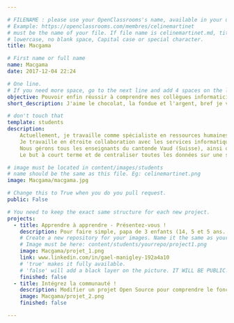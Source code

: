 ```yaml
---

# FILENAME : please use your OpenClassrooms's name, available in your url.
# Example: https://openclassrooms.com/membres/celinemartinet
# must be the name of your file. If file name is celinemartinet.md, title is celinemartinet.
# lowercase, no blank space, Capital case or special character.
title: Macgama

# First name or full name
name: Macgama
date: 2017-12-04 22:24

# One line.
# If you need more space, go to the next line and add 4 spaces on the left, as in 'description'.
objective: Pouvoir enfin réussir à comprendre mes collègues informaticiens lorsque nous développons de nouvelles applications.
short_description: J'aime le chocolat, la fondue et l'argent, bref je vis en Suisse.

# don't touch that
template: students
description:
    Actuellement, je travaille comme spécialiste en ressources humaines.
    Je travaille en étroite collaboration avec les services informatiques. 
    Nous gérons tous les enseignants du cantonde Vaud (Suisse), ainsi que les remplaçants.
    Le but à court terme et de centraliser toutes les données sur une seule et même plate-forme.

# image must be located in content/images/students
# name should be the same as this file. Eg: celinemartinet.png
image: Macgama/macgama.jpg

# Change this to True when you do you pull request.
public: False

# You need to keep the exact same structure for each new project.
projects:
  - title: Apprendre à apprendre - Présentez-vous !
    description: Pour faire simple, papa de 3 enfants (14, 5 et 5 ans...), travaillant dans les RH.
    # Create a new repository for your images. Name it the same as your nickname and profile picture.
    # Image must be here: content/students/yourrepo/project1.png
    image: Macgama/projet_1.png
    link: www.linkedin.com/in/gael-manigley-192a4a10
    # 'true' makes it fully available.
    # 'false' will add a black layer on the picture. IT WILL BE PUBLIC!
    finished: false
  - title: Intégrez la communauté !
    description: Modifier un projet Open Source pour comprendre le fonctionnement de Git, de Github et des pull requests. 
    image: Macgama/projet_2.png
    finished: false

---
```

